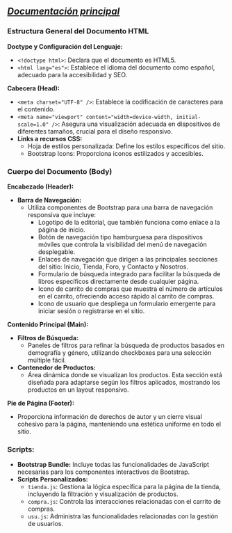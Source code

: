 _[Documentación principal](/Documentacion.md)_
--- 

### Estructura General del Documento HTML

**Doctype y Configuración del Lenguaje:**
- `<!doctype html>`: Declara que el documento es HTML5.
- `<html lang="es">`: Establece el idioma del documento como español, adecuado para la accesibilidad y SEO.

**Cabecera (Head):**
- `<meta charset="UTF-8" />`: Establece la codificación de caracteres para el contenido.
- `<meta name="viewport" content="width=device-width, initial-scale=1.0" />`: Asegura una visualización adecuada en dispositivos de diferentes tamaños, crucial para el diseño responsivo.
- **Links a recursos CSS:**
  - Hoja de estilos personalizada: Define los estilos específicos del sitio.
  - Bootstrap Icons: Proporciona iconos estilizados y accesibles.

### Cuerpo del Documento (Body)

**Encabezado (Header):**
- **Barra de Navegación:**
  - Utiliza componentes de Bootstrap para una barra de navegación responsiva que incluye:
    - Logotipo de la editorial, que también funciona como enlace a la página de inicio.
    - Botón de navegación tipo hamburguesa para dispositivos móviles que controla la visibilidad del menú de navegación desplegable.
    - Enlaces de navegación que dirigen a las principales secciones del sitio: Inicio, Tienda, Foro, y Contacto y Nosotros.
    - Formulario de búsqueda integrado para facilitar la búsqueda de libros específicos directamente desde cualquier página.
    - Icono de carrito de compras que muestra el número de artículos en el carrito, ofreciendo acceso rápido al carrito de compras.
    - Icono de usuario que despliega un formulario emergente para iniciar sesión o registrarse en el sitio.

**Contenido Principal (Main):**
- **Filtros de Búsqueda:**
  - Paneles de filtros para refinar la búsqueda de productos basados en demografía y género, utilizando checkboxes para una selección múltiple fácil.
- **Contenedor de Productos:**
  - Área dinámica donde se visualizan los productos. Esta sección está diseñada para adaptarse según los filtros aplicados, mostrando los productos en un layout responsivo.
  
**Pie de Página (Footer):**
- Proporciona información de derechos de autor y un cierre visual cohesivo para la página, manteniendo una estética uniforme en todo el sitio.

### Scripts:
- **Bootstrap Bundle:** Incluye todas las funcionalidades de JavaScript necesarias para los componentes interactivos de Bootstrap.
- **Scripts Personalizados:**
  - `tienda.js`: Gestiona la lógica específica para la página de la tienda, incluyendo la filtración y visualización de productos.
  - `compra.js`: Controla las interacciones relacionadas con el carrito de compras.
  - `usu.js`: Administra las funcionalidades relacionadas con la gestión de usuarios.

